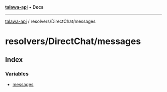 [**talawa-api**](../../../README.md) • **Docs**

***

[talawa-api](../../../modules.md) / resolvers/DirectChat/messages

# resolvers/DirectChat/messages

## Index

### Variables

- [messages](variables/messages.md)
